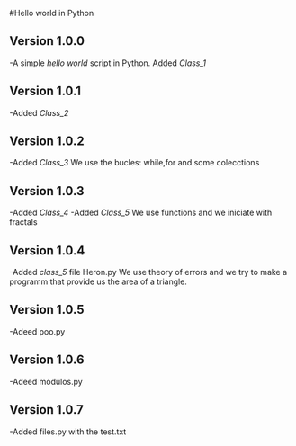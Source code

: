 #Hello world in Python

## Version 1.0.0

-A simple _hello world_ script in Python.
Added *Class_1*

## Version 1.0.1

-Added *Class_2*

## Version 1.0.2

-Added *Class_3*
We  use the bucles: while,for and some colecctions

## Version 1.0.3

-Added *Class_4*
-Added *Class_5*
We use functions and we iniciate with fractals

## Version 1.0.4

-Added *class_5* file Heron.py
We use theory of errors and we try to make a programm that
provide us the area of a triangle.

## Version 1.0.5
-Adeed poo.py

## Version 1.0.6

-Adeed modulos.py

## Version 1.0.7

-Added files.py with the test.txt